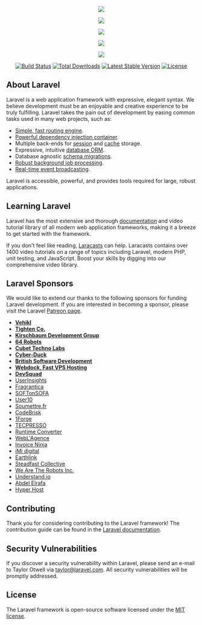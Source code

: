 <p align="center"><img src="https://laravel.com/assets/img/components/logo-laravel.svg"></p>

<p align="center"><img src="https://s351man.storage.yandex.net/rdisk/3ed061f5f0ccef3f80454056886c4413361fd4e27af31848fc9e85a55d773e1c/5d3a4273/Zcb0xcmw3MvOQR5KL_bRlxkOLHecBtxuw69hc0ipd4V3-nRTWTyqN8KcvUDC1auxJyPNFGjtUF1tsjQDva9kyQ==?uid=606431382&filename=%D0%A1%D0%BD%D0%B8%D0%BC%D0%BE%D0%BA%20%D1%8D%D0%BA%D1%80%D0%B0%D0%BD%D0%B0%202019-06-08%20%D0%B2%201.49.29.png&disposition=inline&hash=&limit=0&content_type=image%2Fpng&owner_uid=606431382&fsize=199696&hid=22fbc9876bd6dbc6e7495d8bd61f6f38&media_type=image&tknv=v2&etag=b472fbaba677a9f992d52cbacb54a3af&rtoken=RfUTrgJuRT64&force_default=yes&ycrid=na-d9b24d19f9234ec83e2d3bdedf1f80ce-downloader13e&ts=58e8a386f42c0&s=cd6f8c0d287e9aa7f992dba86bed876886bac5d7d96d64c8f5ac44da6d310f33&pb=U2FsdGVkX1_NnjmW-cGnjrIslKXaULxnR12bDcG3GKod9bR2m92Jw92k8BEo6l--Z9d_d9kPUkRjv7Atq2Pfju5tDtf-qqDLOYMWWtGcUcU"></p>

<p align="center"><img src="https://s121iva.storage.yandex.net/rdisk/80b0eb9999482c74564b75cc09fa642f829582e6d8e95659dbf5b7851a1eb9db/5d3a4297/Zcb0xcmw3MvOQR5KL_bRlx6mnp79Va89ARAOQdAUk6dKc60geGCz_sfEO1TCgxDfVbrpaV4uG3P1ZMPuCyPpeg==?uid=606431382&filename=Снимок%20экрана%202019-06-08%20в%201.52.30.png&disposition=inline&hash=&limit=0&content_type=image%2Fpng&owner_uid=606431382&fsize=209128&hid=7c36d9fde237e6feb0cdc9640d564ea1&media_type=image&tknv=v2&etag=2191218ca2c59368c472ef3f4cd89fc0&rtoken=jouascVBOA9a&force_default=yes&ycrid=na-4af1d445b0de821d9351c644456486be-downloader8h&ts=58e8a3a9493c0&s=22add7da9736f08a8b05a1282f8df000061e649fe415f95c9d706bd150f3d822&pb=U2FsdGVkX1-C0kA79tAoG6Xo7I4Yb8Shoz0QxppjeMkJLeQfwFwHOeR5YOVgbCq5Equk8-xUhUTIJk8Eqg-sAX7cIpZFgodSr2zo-o36jM4"></p>

<p align="center"><img src="https://s143vla.storage.yandex.net/rdisk/067abf95040577d11f53a35d36285339b0e14aaac208da0d66b0c9d0d06762e7/5d3a42ac/Zcb0xcmw3MvOQR5KL_bRl7athjclHwTGtl0iwO-pvANhonTl1-0VTjmuXrvbnq4B_reP2ZScL-3drlLIjM1I5g==?uid=606431382&filename=Снимок%20экрана%202019-06-08%20в%201.52.41.png&disposition=inline&hash=&limit=0&content_type=image%2Fpng&owner_uid=606431382&fsize=355222&hid=8aa0077c9cd5cef046919d261429000f&media_type=image&tknv=v2&etag=79e8652281aeb8c89a1cd97cadfcf072&rtoken=S1I1g627QRyf&force_default=yes&ycrid=na-4c901915fcfe17fc377caac3948718ad-downloader5e&ts=58e8a3bd50300&s=9f4cf26276480f0e8eb3c405271a0fae6bedfa23ab41a8304f7b7b580cd7e049&pb=U2FsdGVkX1-6Ftf_Nuoe9_gstnwgdBaMr_L-XCn-zZil8liLVI2cPA-WBSFZakZI0jf8vOYneVE7ybRC86v1TXGaOLH38kLzYM7ZsMdeDwo"></p>

<p align="center"><img src="https://s371sas.storage.yandex.net/rdisk/6dbd8fc116832e56e9b12864d9df42071d3b93f6650da59081b5d38788bf5158/5d3a42c3/Zcb0xcmw3MvOQR5KL_bRl3Q5w0w87b9JlKSXavMwMnidagzb3D-7rphF6T3c5S-7acsOTMQqj517yrzJWAH_1g==?uid=606431382&filename=Снимок%20экрана%202019-06-08%20в%201.52.54.png&disposition=inline&hash=&limit=0&content_type=image%2Fpng&owner_uid=606431382&fsize=225162&hid=8532258d11d0d207a9673d5761d96af3&media_type=image&tknv=v2&etag=41bc78576e252ed4104991989ba81024&rtoken=qKOd8axBxus3&force_default=yes&ycrid=na-e517889dcd59200f98859cf627b5fd07-downloader5e&ts=58e8a3d33f6c0&s=1d5241f690782e99218ba2a5b28a2d2cbe975ac78a15c39904f9739cfa0a5bc7&pb=U2FsdGVkX1-C2Rs9_kWRnahlIx7NLZZN3LIxK-lEZ1Z_E9lI6wbzLkoEw3fQA-VgogMJmRc7d9XEnQoeIXw_dizovHgJMJ-sGPc7f9Hl9y8"></p>

<p align="center">
<a href="https://travis-ci.org/laravel/framework"><img src="https://travis-ci.org/laravel/framework.svg" alt="Build Status"></a>
<a href="https://packagist.org/packages/laravel/framework"><img src="https://poser.pugx.org/laravel/framework/d/total.svg" alt="Total Downloads"></a>
<a href="https://packagist.org/packages/laravel/framework"><img src="https://poser.pugx.org/laravel/framework/v/stable.svg" alt="Latest Stable Version"></a>
<a href="https://packagist.org/packages/laravel/framework"><img src="https://poser.pugx.org/laravel/framework/license.svg" alt="License"></a>
</p>

## About Laravel

Laravel is a web application framework with expressive, elegant syntax. We believe development must be an enjoyable and creative experience to be truly fulfilling. Laravel takes the pain out of development by easing common tasks used in many web projects, such as:

- [Simple, fast routing engine](https://laravel.com/docs/routing).
- [Powerful dependency injection container](https://laravel.com/docs/container).
- Multiple back-ends for [session](https://laravel.com/docs/session) and [cache](https://laravel.com/docs/cache) storage.
- Expressive, intuitive [database ORM](https://laravel.com/docs/eloquent).
- Database agnostic [schema migrations](https://laravel.com/docs/migrations).
- [Robust background job processing](https://laravel.com/docs/queues).
- [Real-time event broadcasting](https://laravel.com/docs/broadcasting).

Laravel is accessible, powerful, and provides tools required for large, robust applications.

## Learning Laravel

Laravel has the most extensive and thorough [documentation](https://laravel.com/docs) and video tutorial library of all modern web application frameworks, making it a breeze to get started with the framework.

If you don't feel like reading, [Laracasts](https://laracasts.com) can help. Laracasts contains over 1400 video tutorials on a range of topics including Laravel, modern PHP, unit testing, and JavaScript. Boost your skills by digging into our comprehensive video library.

## Laravel Sponsors

We would like to extend our thanks to the following sponsors for funding Laravel development. If you are interested in becoming a sponsor, please visit the Laravel [Patreon page](https://patreon.com/taylorotwell).

- **[Vehikl](https://vehikl.com/)**
- **[Tighten Co.](https://tighten.co)**
- **[Kirschbaum Development Group](https://kirschbaumdevelopment.com)**
- **[64 Robots](https://64robots.com)**
- **[Cubet Techno Labs](https://cubettech.com)**
- **[Cyber-Duck](https://cyber-duck.co.uk)**
- **[British Software Development](https://www.britishsoftware.co)**
- **[Webdock, Fast VPS Hosting](https://www.webdock.io/en)**
- **[DevSquad](https://devsquad.com)**
- [UserInsights](https://userinsights.com)
- [Fragrantica](https://www.fragrantica.com)
- [SOFTonSOFA](https://softonsofa.com/)
- [User10](https://user10.com)
- [Soumettre.fr](https://soumettre.fr/)
- [CodeBrisk](https://codebrisk.com)
- [1Forge](https://1forge.com)
- [TECPRESSO](https://tecpresso.co.jp/)
- [Runtime Converter](http://runtimeconverter.com/)
- [WebL'Agence](https://weblagence.com/)
- [Invoice Ninja](https://www.invoiceninja.com)
- [iMi digital](https://www.imi-digital.de/)
- [Earthlink](https://www.earthlink.ro/)
- [Steadfast Collective](https://steadfastcollective.com/)
- [We Are The Robots Inc.](https://watr.mx/)
- [Understand.io](https://www.understand.io/)
- [Abdel Elrafa](https://abdelelrafa.com)
- [Hyper Host](https://hyper.host)

## Contributing

Thank you for considering contributing to the Laravel framework! The contribution guide can be found in the [Laravel documentation](https://laravel.com/docs/contributions).

## Security Vulnerabilities

If you discover a security vulnerability within Laravel, please send an e-mail to Taylor Otwell via [taylor@laravel.com](mailto:taylor@laravel.com). All security vulnerabilities will be promptly addressed.

## License

The Laravel framework is open-source software licensed under the [MIT license](https://opensource.org/licenses/MIT).
